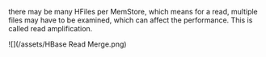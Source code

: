 there may be many HFiles per MemStore, which means for a read, multiple files may have to be examined, which can affect the performance. This is called read amplification.



![](/assets/HBase Read Merge.png)

